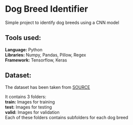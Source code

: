 # Dog Breed Identifier

Simple project to identify dog breeds using a CNN model

## Tools used:
**Language:** Python<br>
**Libraries:** Numpy, Pandas, Pillow, Regex<br>
**Framework:** Tensorflow, Keras<br>

## Dataset:
The dataset has been taken from [SOURCE](https://www.kaggle.com/c/dog-breed-identification/data)

It contains 3 folders:<br>
**train:** Images for training<br>
**test:** Images for testing<br>
**valid:** Images for validation<br>
Each of these folders contains subfolders for each dog breed
